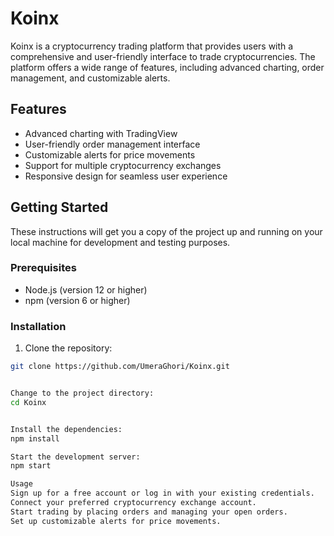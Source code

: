# Koinx

Koinx is a cryptocurrency trading platform that provides users with a comprehensive and user-friendly interface to trade cryptocurrencies. The platform offers a wide range of features, including advanced charting, order management, and customizable alerts.

## Features

- Advanced charting with TradingView
- User-friendly order management interface
- Customizable alerts for price movements
- Support for multiple cryptocurrency exchanges
- Responsive design for seamless user experience

## Getting Started

These instructions will get you a copy of the project up and running on your local machine for development and testing purposes.

### Prerequisites

- Node.js (version 12 or higher)
- npm (version 6 or higher)

### Installation

1. Clone the repository:

```bash
git clone https://github.com/UmeraGhori/Koinx.git


Change to the project directory:
cd Koinx


Install the dependencies:
npm install

Start the development server:
npm start

Usage
Sign up for a free account or log in with your existing credentials.
Connect your preferred cryptocurrency exchange account.
Start trading by placing orders and managing your open orders.
Set up customizable alerts for price movements.
